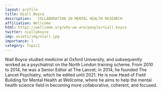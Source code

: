 ```yaml
---
layout: profile
title: Niall Boyce
description:   COLLABORATION IN MENTAL HEALTH RESEARCH
affiliation: Wellcome
html: https://wellcome.org/who-we-are/people/niall-boyce
twitter: niallpboyce
img: assets/img/niall.jpg
importance: 1
category: Topic1
---
```

Niall Boyce studied medicine at Oxford University, and subsequently worked as a psychiatrist on the North London training scheme. From 2010 to 2014, he was a Senior Editor at The Lancet; in 2014, he founded The Lancet Psychiatry, which he edited until 2021. He is now Head of Field Building for Mental Health at Wellcome, where he aims to help the mental health science field in becoming more collaborative, coherent, and focused.